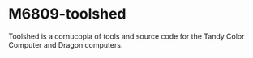 # M6809-toolshed
Toolshed is a cornucopia of tools and source code for the Tandy Color Computer and Dragon computers.
